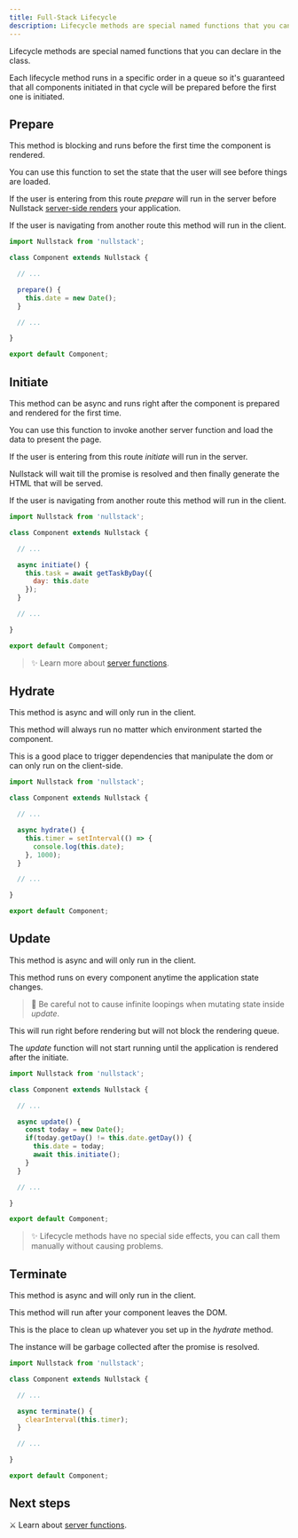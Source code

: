 ```yaml
---
title: Full-Stack Lifecycle
description: Lifecycle methods are special named functions that you can declare in the class.
---
```


Lifecycle methods are special named functions that you can declare in the class.

Each lifecycle method runs in a specific order in a queue so it's guaranteed that all components initiated in that cycle will be prepared before the first one is initiated.

## Prepare

This method is blocking and runs before the first time the component is rendered.

You can use this function to set the state that the user will see before things are loaded.

If the user is entering from this route *prepare* will run in the server before Nullstack [server-side renders](/server-side-rendering) your application.

If the user is navigating from another route this method will run in the client.

```jsx
import Nullstack from 'nullstack';

class Component extends Nullstack {

  // ...

  prepare() {
    this.date = new Date();
  }

  // ...

}

export default Component;
```

## Initiate

This method can be async and runs right after the component is prepared and rendered for the first time.

You can use this function to invoke another server function and load the data to present the page.

If the user is entering from this route *initiate* will run in the server.

Nullstack will wait till the promise is resolved and then finally generate the HTML that will be served.

If the user is navigating from another route this method will run in the client.

```jsx
import Nullstack from 'nullstack';

class Component extends Nullstack {

  // ...

  async initiate() {
    this.task = await getTaskByDay({
      day: this.date
    });
  }

  // ...

}

export default Component;
```

> ✨ Learn more about [server functions](/server-functions).

## Hydrate

This method is async and will only run in the client.

This method will always run no matter which environment started the component.

This is a good place to trigger dependencies that manipulate the dom or can only run on the client-side.

```jsx
import Nullstack from 'nullstack';

class Component extends Nullstack {

  // ...

  async hydrate() {
    this.timer = setInterval(() => {
      console.log(this.date);
    }, 1000);
  }

  // ...

}

export default Component;
```

## Update

This method is async and will only run in the client.

This method runs on every component anytime the application state changes.

> 🧨 Be careful not to cause infinite loopings when mutating state inside *update*.

This will run right before rendering but will not block the rendering queue.

The *update* function will not start running until the application is rendered after the initiate.

```jsx
import Nullstack from 'nullstack';

class Component extends Nullstack {

  // ...

  async update() {
    const today = new Date();
    if(today.getDay() != this.date.getDay()) {
      this.date = today;
      await this.initiate();
    }
  }

  // ...

}

export default Component;
```

> ✨ Lifecycle methods have no special side effects, you can call them manually without causing problems.

## Terminate

This method is async and will only run in the client.

This method will run after your component leaves the DOM.

This is the place to clean up whatever you set up in the *hydrate* method.

The instance will be garbage collected after the promise is resolved.

```jsx
import Nullstack from 'nullstack';

class Component extends Nullstack {

  // ...

  async terminate() {
    clearInterval(this.timer);
  }

  // ...

}

export default Component;
```

## Next steps

⚔ Learn about [server functions](/server-functions).